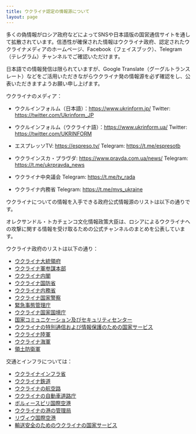 ```yaml
---
title: ウクライナ認定の情報源について
layout: page
---
```

多くの偽情報がロシア政府などによってSNSや日本語版の国営通信サイトを通して拡散されています。信憑性が確保された情報はウクライナ政府、認定されたウクライナメディアのホームページ、Facebook（フェイスブック）、Telegram（テレグラム）チャンネルでご確認いただけます。

日本語での情報発信は限られていますが、Google Translate（グーグルトランスレート）などをご活用いただきながらウクライナ発の情報源を必ず確認をし、公表いただきますようお願い申し上げます。

ウクライナのメディア：

* ウクルインフォルム（日本語）：https://www.ukrinform.jp/ Twitter: https://twitter.com/Ukrinform_JP
* ウクルインフォルム（ウクライナ語）：https://www.ukrinform.ua/ Twitter: https://twitter.com/UKRINFORM
* エスプレッソTV: https://espreso.tv/ Telegram: https://t.me/espresotb
* ウクラインスカ・プラヴダ:  https://www.pravda.com.ua/news/ Telegram: https://t.me/ukrpravda_news

* ウクライナ中央議会 Telegram: https://t.me/tv_rada
* ウクライナ内務省 Telegram: https://t.me/mvs_ukraine

ウクライナについての情報を入手できる政府公式情報源のリストは以下の通りです。

オレクサンドル・トカチェンコ文化情報政策大臣は、ロシアによるウクライナへの攻撃に関する情報を受け取るための公式チャンネルのまとめを公表しています。

ウクライナ政府のリストは以下の通り：

* [ウクライナ大統領府](https://www.facebook.com/president.gov.ua)
* [ウクライナ軍参謀本部](https://www.facebook.com/GeneralStaff.ua)
* [ウクライナ内閣](https://www.facebook.com/KabminUA)
* [ウクライナ国防省](https://www.facebook.com/MinistryofDefence.UA)
* [ウクライナ内務省](https://www.facebook.com/mvs.gov.ua)
* [ウクライナ国家警察](https://www.facebook.com/UA.National.Police)
* [緊急事態管理庁](https://www.facebook.com/MNS.GOV.UA)
* [ウクライナ国家国境庁](https://www.facebook.com/DPSUkraine)
* [国家コミュニケーション及びセキュリティセンター](https://www.facebook.com/StratcomCentreUA)
* [ウクライナの特別通信および情報保護のための国家サービス](https://www.facebook.com/dsszzi)
* [ウクライナ陸軍](https://www.facebook.com/UkrainianLandForces)
* [ウクライナ海軍](https://www.facebook.com/navy.mil.gov.ua)
* [領土防衛軍](https://www.facebook.com/TerritorialDefenseForces)

交通とインフラについては：

* [ウクライナインフラ省](https://t.me/s/miUkraune)
* [ウクライナ鉄道](https://t.me/s/UkrzalInfo)
* [ウクライナの航空路](https://t.me/s/uksatse_official)
* [ウクライナの自動車道路庁](https://www.facebook.com/Ukravtodor.Gov.Ua)
* [ボルィースピリ国際空港](https://www.facebook.com/airportboryspil/)
* [ウクライナの港の管理局](https://www.facebook.com/uspa.gov.ua)
* [リヴィウ国際空港](https://www.facebook.com/lvivinternationalairport/)
* [輸送安全のためのウクライナの国家サービス](https://www.facebook.com/DSBT.UA)
